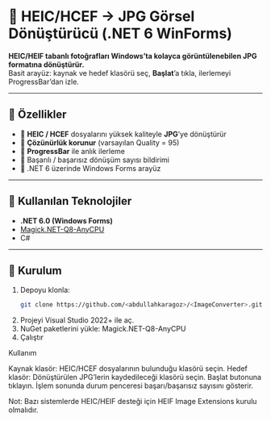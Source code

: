 # 📸 HEIC/HCEF → JPG Görsel Dönüştürücü (.NET 6 WinForms)

**HEIC/HEIF tabanlı fotoğrafları Windows’ta kolayca görüntülenebilen JPG formatına dönüştürür.**  
Basit arayüz: kaynak ve hedef klasörü seç, **Başlat**’a tıkla, ilerlemeyi ProgressBar’dan izle.

---

## 🚀 Özellikler

- 🔹 **HEIC / HCEF** dosyalarını yüksek kaliteyle **JPG**’ye dönüştürür  
- 🔹 **Çözünürlük korunur** (varsayılan Quality = 95)  
- 🔹 **ProgressBar** ile anlık ilerleme  
- 🔹 Başarılı / başarısız dönüşüm sayısı bildirimi  
- 🔹 .NET 6 üzerinde Windows Forms arayüz

---

## 🧩 Kullanılan Teknolojiler

- **.NET 6.0 (Windows Forms)**
- [Magick.NET-Q8-AnyCPU](https://www.nuget.org/packages/Magick.NET-Q8-AnyCPU)
- C#

---

## 🧰 Kurulum

1. Depoyu klonla:
   ```bash
   git clone https://github.com/<abdullahkaragoz>/<ImageConverter>.git
2. Projeyi Visual Studio 2022+ ile aç.
3. NuGet paketlerini yükle:
    Magick.NET-Q8-AnyCPU
4. Çalıştır

Kullanım

Kaynak klasör: HEIC/HCEF dosyalarının bulunduğu klasörü seçin.
Hedef klasör: Dönüştürülen JPG’lerin kaydedileceği klasörü seçin.
Başlat butonuna tıklayın.
İşlem sonunda durum penceresi başarı/başarısız sayısını gösterir.

Not: Bazı sistemlerde HEIC/HEIF desteği için HEIF Image Extensions kurulu olmalıdır.

